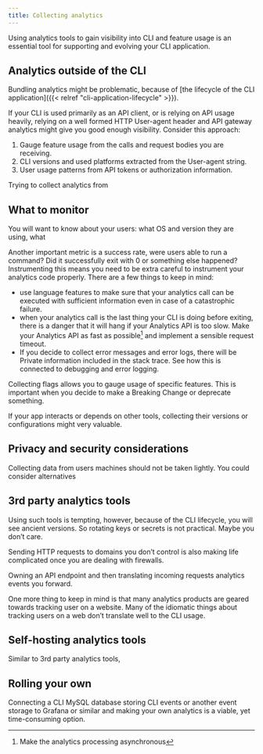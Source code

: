 ```yaml
---
title: Collecting analytics
---
```


Using analytics tools to gain visibility into CLI and feature usage is an essential tool for supporting and evolving your CLI application.

<!--more-->

## Analytics outside of the CLI

Bundling analytics might be problematic, because of [the lifecycle of the CLI application]({{< relref "cli-application-lifecycle" >}}).

If your CLI is used primarily as an API client, or is relying on API usage heavily, relying on a well formed HTTP User-agent header and API gateway analytics might give you good enough visibility. Consider this approach:

1. Gauge feature usage from the calls and request bodies you are receiving.
2. CLI versions and used platforms extracted from the User-agent string.
3. User usage patterns from API tokens or authorization information.

Trying to collect analytics from

## What to monitor

You will want to know about your users: what OS and version they are using, what

Another important metric is a success rate, were users able to run a command? Did it successfully exit with 0 or something else happened? Instrumenting this means you need to be extra careful to instrument your analytics code properly.
There are a few things to keep in mind:

- use language features to make sure that your analytics call can be executed with sufficient information even in case of a catastrophic failure.
- when your analytics call is the last thing your CLI is doing before exiting, there is a danger that it will hang if your Analytics API is too slow. Make your Analytics API as fast as possible[^1] and implement a sensible request timeout.
- If you decide to collect error messages and error logs, there will be Private information included in the stack trace. See how this is connected to debugging and error logging.

Collecting flags allows you to gauge usage of specific features. This is important when you decide to make a Breaking Change or deprecate something.

If your app interacts or depends on other tools, collecting their versions or configurations might very valuable.

## Privacy and security considerations

Collecting data from users machines should not be taken lightly. You could consider alternatives

## 3rd party analytics tools

Using such tools is tempting, however, because of the CLI lifecycle, you will see ancient versions. So rotating keys or secrets is not practical. Maybe you don’t care.

Sending HTTP requests to domains you don’t control is also making life complicated once you are dealing with firewalls.

Owning an API endpoint and then translating incoming requests analytics events you forward.

One more thing to keep in mind is that many analytics products are geared towards tracking user on a website. Many of the idiomatic things about tracking users on a web don’t translate well to the CLI usage.

## Self-hosting analytics tools

Similar to 3rd party analytics tools,

## Rolling your own

Connecting a CLI MySQL database storing CLI events or another event storage to Grafana or similar and making your own analytics is a viable, yet time-consuming option.

[^1]: Make the analytics processing asynchronous
